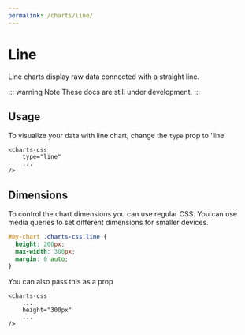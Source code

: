 ```yaml
---
permalink: /charts/line/
---
```


# Line

Line charts display raw data connected with a straight line.

::: warning Note
These docs are still under development.
:::

## Usage

To visualize your data with line chart, change the `type` prop to 'line'

```vue{2}
<charts-css
    type="line"
    ...
/>
```

## Dimensions

To control the chart dimensions you can use regular CSS. You can use media queries to set different dimensions for smaller devices.

```css
#my-chart .charts-css.line {
  height: 200px;
  max-width: 300px;
  margin: 0 auto;
}
```

You can also pass this as a prop

```vue{3}
<charts-css
    ...
    height="300px"
    ...
/>
```
